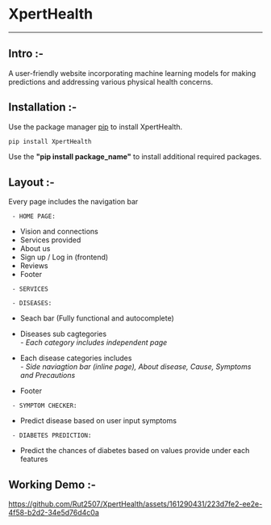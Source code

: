 # XpertHealth
___

## Intro :-

A user-friendly website incorporating machine learning models for making predictions and addressing various physical health concerns.

## Installation :-

Use the package manager [pip](https://pip.pypa.io/en/stable/) to install XpertHealth.

```bash
pip install XpertHealth
```

Use the **"pip install package_name"** to install additional required packages.

## Layout :-

Every page includes the navigation bar

``` 
 - HOME PAGE: 
```
- Vision and connections
- Services provided
- About us 
- Sign up / Log in (frontend)
- Reviews
- Footer

``` 
 - SERVICES
```

``` 
 - DISEASES:
```
- Seach bar (Fully functional and autocomplete)
- Diseases sub cagtegories<br>
           - *Each category includes independent page*
- Each disease categories includes<br>
             - *Side naviagtion bar (inline page), About disease, Cause, Symptoms and Precautions*

- Footer

``` 
 - SYMPTOM CHECKER:
```
- Predict disease based on user input symptoms 

``` 
 - DIABETES PREDICTION:
```
- Predict the chances of diabetes based on values provide under each features 


## Working Demo :-

https://github.com/Rut2507/XpertHealth/assets/161290431/223d7fe2-ee2e-4f58-b2d2-34e5d76d4c0a


